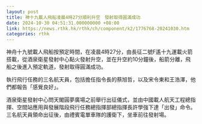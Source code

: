```yaml
---
layout: post
title: 神十九載人飛船凌晨4時27分順利升空　發射取得圓滿成功
date: 2024-10-30 04:51:31.000000000 +08:00
link: https://news.rthk.hk/rthk/ch/component/k2/1776768-20241030.htm
categories: rthk
---
```


神舟十九號載人飛船按預定時間，在凌晨4時27分，由長征二號F遙十九運載火箭搭載，從酒泉衛星發射中心點火發射升空，並在升空約10分鐘後，船箭分離，飛船之後進入預定軌道，發射取得圓滿成功。

執行飛行任務的三名航天員，包括擔任指令長的蔡旭哲，以及宋令東和王浩澤，他們都報告「感覺良好」。

酒泉衛星發射中心問天閣圓夢廣場之前舉行出征儀式，並由中國載人航天工程總指揮、空間站應用與發展階段飛行任務總指揮部總指揮長許學強下達「出發」命令。三名航天員領命出征後，由禮賓電單車隊的護衛下，坐車前往發射場。
